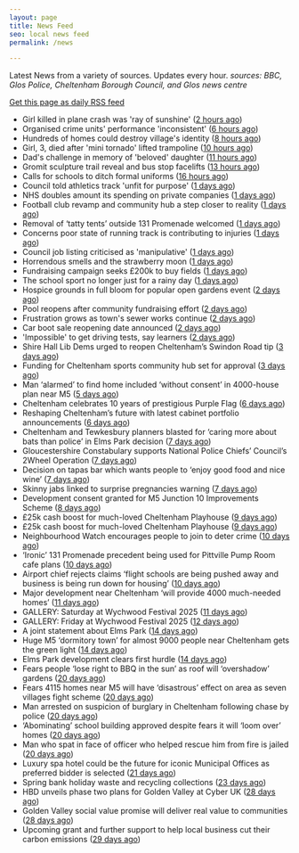 ```yaml
---
layout: page
title: News Feed
seo: local news feed
permalink: /news

---
```


Latest News from a variety of sources. Updates every hour.
_sources: BBC, Glos Police, Cheltenham Borough Council, and Glos news centre_

[Get this page as daily RSS feed](/daily.rss)

<!-- news_marker starts -->
- Girl killed in plane crash was 'ray of sunshine' ([2 hours ago](https://www.bbc.com/news/articles/cq69npp0l9no))
- Organised crime units' performance 'inconsistent' ([6 hours ago](https://www.bbc.com/news/articles/c8rezd6j42vo))
- Hundreds of homes could destroy village's identity ([8 hours ago](https://www.bbc.com/news/articles/cdj9vnpx82po))
- Girl, 3, died after 'mini tornado' lifted trampoline ([10 hours ago](https://www.bbc.com/news/articles/cx2j9p12m52o))
- Dad's challenge in memory of 'beloved' daughter ([11 hours ago](https://www.bbc.com/news/articles/c3e5qzklpzpo))
- Gromit sculpture trail reveal and bus stop facelifts ([13 hours ago](https://www.bbc.com/news/articles/c706p9w35xeo))
- Calls for schools to ditch formal uniforms ([16 hours ago](https://www.bbc.com/news/articles/c79eg0w59y8o))
- Council told athletics track 'unfit for purpose' ([1 days ago](https://www.bbc.com/news/articles/cvg76n7dxn9o))
- NHS doubles amount its spending on private companies ([1 days ago](https://www.bbc.com/news/articles/cy0jzvxwr4xo))
- Football club revamp and community hub a step closer to reality ([1 days ago](https://gloucesternewscentre.co.uk/football-club-revamp-and-community-hub-a-step-closer-to-reality/))
- Removal of ‘tatty tents’ outside 131 Promenade welcomed ([1 days ago](https://gloucesternewscentre.co.uk/removal-of-tatty-tents-outside-131-promenade-welcomed/))
- Concerns poor state of running track is contributing to injuries ([1 days ago](https://gloucesternewscentre.co.uk/concerns-poor-state-of-running-track-is-contributing-to-injuries/))
- Council job listing criticised as 'manipulative' ([1 days ago](https://www.bbc.com/news/articles/c74qk45gxygo))
- Horrendous smells and the strawberry moon ([1 days ago](https://www.bbc.com/news/articles/c2lk8l1ypxko))
- Fundraising campaign seeks £200k to buy fields ([1 days ago](https://www.bbc.com/news/articles/c365lx9x187o))
- The school sport no longer just for a rainy day ([1 days ago](https://www.bbc.com/news/articles/clygej1emezo))
- Hospice grounds in full bloom for popular open gardens event ([2 days ago](https://gloucesternewscentre.co.uk/hospice-grounds-in-full-bloom-for-popular-open-gardens-event/))
- Pool reopens after community fundraising effort ([2 days ago](https://www.bbc.com/news/articles/cg5vl5zvp69o))
- Frustration grows as town's sewer works continue ([2 days ago](https://www.bbc.com/news/articles/c5yq58qpgd7o))
- Car boot sale reopening date announced ([2 days ago](https://www.bbc.com/news/articles/c3v54dgvq6go))
- 'Impossible' to get driving tests, say learners ([2 days ago](https://www.bbc.com/news/articles/c8jgndjnlmvo))
- Shire Hall Lib Dems urged to reopen Cheltenham’s Swindon Road tip ([3 days ago](https://gloucesternewscentre.co.uk/shire-hall-lib-dems-urged-to-reopen-cheltenhams-swindon-road-tip/))
- Funding for Cheltenham sports community hub set for approval ([3 days ago](https://gloucesternewscentre.co.uk/funding-for-cheltenham-sports-community-hub-set-for-approval/))
- Man ‘alarmed’ to find home included ‘without consent’ in 4000-house plan near M5 ([5 days ago](https://gloucesternewscentre.co.uk/man-alarmed-to-find-home-included-without-consent-in-4000-house-plan-near-m5/))
- Cheltenham celebrates 10 years of prestigious Purple Flag ([6 days ago](https://www.cheltenham.gov.uk/news/article/3019/cheltenham_celebrates_10_years_of_prestigious_purple_flag))
- Reshaping Cheltenham’s future with latest cabinet portfolio announcements ([6 days ago](https://www.cheltenham.gov.uk/news/article/3018/reshaping_cheltenhams_future_with_latest_cabinet_portfolio_announcements))
- Cheltenham and Tewkesbury planners blasted for ‘caring more about bats than police’ in Elms Park decision ([7 days ago](https://gloucesternewscentre.co.uk/cheltenham-and-tewkesbury-planners-blasted-for-caring-more-about-bats-than-police-in-elms-park-decision/))
- Gloucestershire Constabulary supports National Police Chiefs’ Council’s 2Wheel Operation ([7 days ago](https://gloucesternewscentre.co.uk/gloucestershire-constabulary-supports-national-police-chiefs-councils-2wheel-operation/))
- Decision on tapas bar which wants people to ‘enjoy good food and nice wine’ ([7 days ago](https://gloucesternewscentre.co.uk/decision-on-tapas-bar-which-wants-people-to-enjoy-good-food-and-nice-wine/))
- Skinny jabs linked to surprise pregnancies warning ([7 days ago](https://www.bbc.co.uk/sounds/play/p0lgh4cd))
- Development consent granted for M5 Junction 10 Improvements Scheme ([8 days ago](https://gloucesternewscentre.co.uk/development-consent-granted-for-m5-junction-10-improvements-scheme/))
- £25k cash boost for much-loved Cheltenham Playhouse ([9 days ago](https://gloucesternewscentre.co.uk/25k-cash-boost-for-much-loved-cheltenham-playhouse/))
- £25k cash boost for much-loved Cheltenham Playhouse ([9 days ago](https://www.cheltenham.gov.uk/news/article/3017/25k_cash_boost_for_much-loved_cheltenham_playhouse))
- Neighbourhood Watch encourages people to join to deter crime ([10 days ago](https://gloucesternewscentre.co.uk/neighbourhood-watch-encourages-people-to-join-to-deter-crime/))
- ‘Ironic’ 131 Promenade precedent being used for Pittville Pump Room cafe plans ([10 days ago](https://gloucesternewscentre.co.uk/ironic-131-promenade-precedent-being-used-for-pittville-pump-room-cafe-plans/))
- Airport chief rejects claims ‘flight schools are being pushed away and business is being run down for housing’ ([10 days ago](https://gloucesternewscentre.co.uk/airport-chief-rejects-claims-flight-schools-are-being-pushed-away-and-business-is-being-run-down-for-housing/))
- Major development near Cheltenham ‘will provide 4000 much-needed homes’ ([11 days ago](https://gloucesternewscentre.co.uk/major-development-near-cheltenham-will-provide-4000-much-needed-homes/))
- GALLERY: Saturday at Wychwood Festival 2025 ([11 days ago](https://gloucesternewscentre.co.uk/gallery-saturday-at-wychwood-festival-2025/))
- GALLERY: Friday at Wychwood Festival 2025 ([12 days ago](https://gloucesternewscentre.co.uk/gallery-friday-at-wychwood-festival-2025/))
- A joint statement about Elms Park ([14 days ago](https://www.cheltenham.gov.uk/news/article/3015/a_joint_statement_about_elms_park))
- Huge M5 ‘dormitory town’ for almost 9000 people near Cheltenham gets the green light ([14 days ago](https://gloucesternewscentre.co.uk/huge-m5-dormitory-town-for-almost-9000-people-near-cheltenham-gets-the-green-light/))
- Elms Park development clears first hurdle ([14 days ago](https://gloucesternewscentre.co.uk/elms-park-development-clears-first-hurdle/))
- Fears people ‘lose right to BBQ in the sun’ as roof will ‘overshadow’ gardens ([20 days ago](https://gloucesternewscentre.co.uk/fears-people-lose-right-to-bbq-in-the-sun-as-roof-will-overshadow-gardens/))
- Fears 4115 homes near M5 will have ‘disastrous’ effect on area as seven villages fight scheme ([20 days ago](https://gloucesternewscentre.co.uk/fears-4115-homes-near-m5-will-have-disastrous-effect-on-area-as-seven-villages-fight-scheme/))
- Man arrested on suspicion of burglary in Cheltenham following chase by police ([20 days ago](https://gloucesternewscentre.co.uk/man-arrested-on-suspicion-of-burglary-in-cheltenham-following-chase-by-police/))
- ‘Abominating’ school building approved despite fears it will ‘loom over’ homes ([20 days ago](https://gloucesternewscentre.co.uk/abominating-school-building-approved-despite-fears-it-will-loom-over-homes/))
- Man who spat in face of officer who helped rescue him from fire is jailed ([20 days ago](https://gloucesternewscentre.co.uk/man-who-spat-in-face-of-officer-who-helped-rescue-him-from-fire-is-jailed/))
- Luxury spa hotel could be the future for iconic Municipal Offices as preferred bidder is selected ([21 days ago](https://www.cheltenham.gov.uk/news/article/3014/luxury_spa_hotel_could_be_the_future_for_iconic_municipal_offices_as_preferred_bidder_is_selected))
- Spring bank holiday waste and recycling collections ([23 days ago](https://www.cheltenham.gov.uk/news/article/3013/spring_bank_holiday_waste_and_recycling_collections))
- HBD unveils phase two plans for Golden Valley at Cyber UK ([28 days ago](https://www.cheltenham.gov.uk/news/article/3012/hbd_unveils_phase_two_plans_for_golden_valley_at_cyber_uk))
- Golden Valley social value promise will deliver real value to communities ([28 days ago](https://www.cheltenham.gov.uk/news/article/3011/golden_valley_social_value_promise_will_deliver_real_value_to_communities))
- Upcoming grant and further support to help local business cut their carbon emissions ([29 days ago](https://www.cheltenham.gov.uk/news/article/3010/upcoming_grant_and_further_support_to_help_local_business_cut_their_carbon_emissions))

<!-- news_marker ends -->
